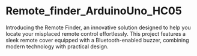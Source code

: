 # Remote_finder_ArduinoUno_HC05
Introducing the Remote Finder, an innovative solution designed to help you locate your misplaced remote control effortlessly. This project features a sleek remote cover equipped with a Bluetooth-enabled buzzer, combining modern technology with practical design.
